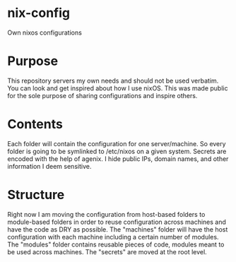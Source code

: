 # nix-config
Own nixos configurations

# Purpose
This repository servers my own needs and should not be used verbatim.
You can look and get inspired about how I use nixOS.
This was made public for the sole purpose of sharing configurations and inspire others.

# Contents
Each folder will contain the configuration for one server/machine.
So every folder is going to be symlinked to /etc/nixos on a given system.
Secrets are encoded with the help of agenix.
I hide public IPs, domain names, and other information I deem sensitive.

# Structure
Right now I am moving the configuration from host-based folders to module-based folders in order
to reuse configuration across machines and have the code as DRY as possible.
The "machines" folder will have the host configuration with each machine including a certain number of modules.
The "modules" folder contains reusable pieces of code, modules meant to be used across machines.
The "secrets" are moved at the root level.

